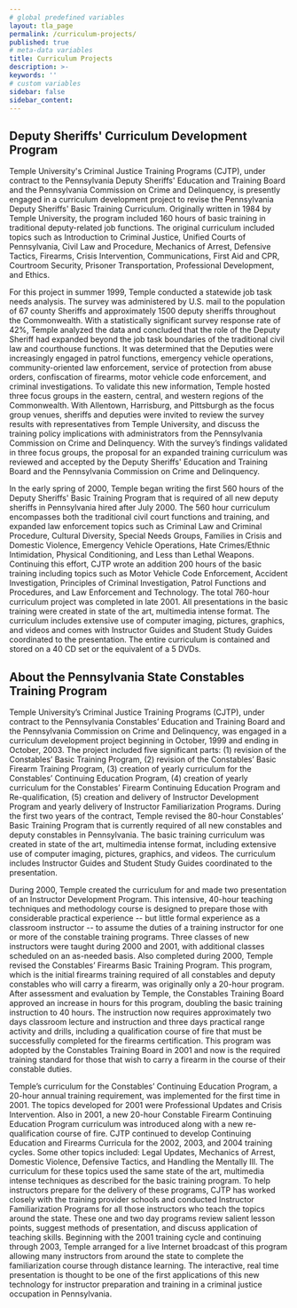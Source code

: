 ```yaml
---
# global predefined variables
layout: tla_page
permalink: /curriculum-projects/
published: true
# meta-data variables
title: Curriculum Projects
description: >-
keywords: ''
# custom variables
sidebar: false
sidebar_content: 
---
```

## Deputy Sheriffs' Curriculum Development Program
Temple University's Criminal Justice Training Programs (CJTP), under contract to the Pennsylvania Deputy Sheriffs' Education and Training Board and the Pennsylvania Commission on Crime and Delinquency, is presently engaged in a curriculum development project to revise the Pennsylvania Deputy Sheriffs' Basic Training Curriculum. Originally written in 1984 by Temple University, the program included 160 hours of basic training in traditional deputy-related job functions. The original curriculum included topics such as Introduction to Criminal Justice, Unified Courts of Pennsylvania, Civil Law and Procedure, Mechanics of Arrest, Defensive Tactics, Firearms, Crisis Intervention, Communications, First Aid and CPR, Courtroom Security, Prisoner Transportation, Professional Development, and Ethics. 

For this project in summer 1999, Temple conducted a statewide job task needs analysis. The survey was administered by U.S. mail to the population of 67 county Sheriffs and approximately 1500 deputy sheriffs throughout the Commonwealth. With a statistically significant survey response rate of 42%, Temple analyzed the data and concluded that the role of the Deputy Sheriff had expanded beyond the job task boundaries of the traditional civil law and courthouse functions.  It was determined that the Deputies were increasingly engaged in patrol functions, emergency vehicle operations, community-oriented law enforcement, service of protection from abuse orders, confiscation of firearms, motor vehicle code enforcement, and criminal investigations. To validate this new information, Temple hosted three focus groups in the eastern, central, and western regions of the Commonwealth.  With Allentown, Harrisburg, and Pittsburgh as the focus group venues, sheriffs and deputies were invited to review the survey results with representatives from Temple University, and discuss the training policy implications with administrators from the Pennsylvania Commission on Crime and Delinquency. With the survey’s findings validated in three focus groups, the proposal for an expanded training curriculum was reviewed and accepted by the Deputy Sheriffs' Education and Training Board and the Pennsylvania Commission on Crime and Delinquency.

In the early spring of 2000, Temple began writing the first 560 hours of the Deputy Sheriffs' Basic Training Program that is required of all new deputy sheriffs in Pennsylvania hired after July 2000.  The 560 hour curriculum encompasses both the traditional civil court functions and training, and expanded law enforcement topics such as Criminal Law and Criminal Procedure, Cultural Diversity, Special Needs Groups, Families in Crisis and Domestic Violence, Emergency Vehicle Operations, Hate Crimes/Ethnic Intimidation, Physical Conditioning, and Less than Lethal Weapons.  Continuing this effort, CJTP wrote an addition 200 hours of the basic training including topics such as Motor Vehicle Code Enforcement, Accident Investigation, Principles of Criminal Investigation, Patrol Functions and Procedures, and Law Enforcement and Technology.  The total 760-hour curriculum project was completed in late 2001. All presentations in the basic training were created in state of the art, multimedia intense format.  The curriculum includes extensive use of computer imaging, pictures, graphics, and videos and comes with Instructor Guides and Student Study Guides coordinated to the presentation. The entire curriculum is contained and stored on a 40 CD set or the equivalent of a 5 DVDs.

## About the Pennsylvania State Constables Training Program
Temple University’s Criminal Justice Training Programs (CJTP), under contract to the Pennsylvania Constables’ Education and Training Board and the Pennsylvania Commission on Crime and Delinquency, was engaged in a curriculum development project beginning in October, 1999 and ending in October, 2003.  The project included five significant parts: (1) revision of the Constables’ Basic Training Program, (2) revision of the Constables’ Basic Firearm Training Program, (3) creation of yearly curriculum for the Constables’ Continuing Education Program, (4) creation of yearly curriculum for the Constables’ Firearm Continuing Education Program and Re-qualification, (5) creation and delivery of Instructor Development Program and yearly delivery of Instructor Familiarization Programs.
During the first two years of the contract, Temple revised the 80-hour Constables’ Basic Training Program that is currently required of all new constables and deputy constables in Pennsylvania.  The basic training curriculum was created in state of the art, multimedia intense format, including extensive use of computer imaging, pictures, graphics, and videos.  The curriculum includes Instructor Guides and Student Study Guides coordinated to the presentation.

During 2000, Temple created the curriculum for and made two presentation of an Instructor Development Program. This intensive, 40-hour teaching techniques and methodology course is designed to prepare those with considerable practical experience -- but little formal experience as a classroom instructor -- to assume the duties of a training instructor for one or more of the constable training programs.  Three classes of new instructors were taught during 2000 and 2001, with additional classes scheduled on an as-needed basis. 
Also completed during 2000, Temple revised the Constables’ Firearms Basic Training Program.  This program, which is the initial firearms training required of all constables and deputy constables who will carry a firearm, was originally only a 20-hour program.  After assessment and evaluation by Temple, the Constables Training Board approved an increase in hours for this program, doubling the basic training instruction to 40 hours. The instruction now requires approximately two days classroom lecture and instruction and three days practical range activity and drills, including a qualification course of fire that must be successfully completed for the firearms certification. This program was adopted by the Constables Training Board in 2001 and now is the required training standard for those that wish to carry a firearm in the course of their constable duties.

Temple’s curriculum for the Constables’ Continuing Education Program, a 20-hour annual training requirement, was implemented for the first time in 2001.  The topics developed for 2001 were Professional Updates and Crisis Intervention.  Also in 2001, a new 20-hour Constable Firearm Continuing Education Program curriculum was introduced along with a new re-qualification course of fire.  CJTP continued to develop Continuing Education and Firearms Curricula for the 2002, 2003, and 2004 training cycles.  Some other topics included:  Legal Updates, Mechanics of Arrest, Domestic Violence, Defensive Tactics, and Handling the Mentally Ill. The curriculum for these topics used the same state of the art, multimedia intense techniques as described for the basic training program.
To help instructors prepare for the delivery of these programs, CJTP has worked closely with the training provider schools and conducted Instructor Familiarization Programs for all those instructors who teach the topics around the state.  These one and two day programs review salient lesson points, suggest methods of presentation, and discuss application of teaching skills.  Beginning with the 2001 training cycle and continuing through 2003, Temple arranged for a live Internet broadcast of this program allowing many instructors from around the state to complete the familiarization course through distance learning.  The interactive, real time presentation is thought to be one of the first applications of this new technology for instructor preparation and training in a criminal justice occupation in Pennsylvania.
